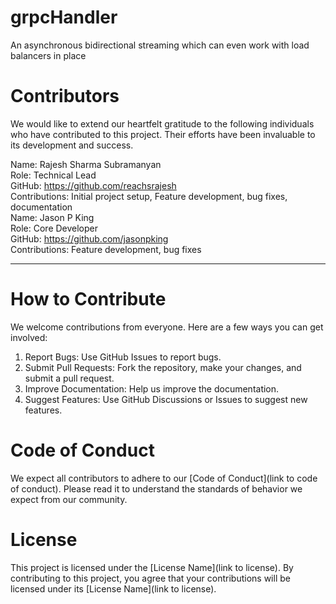 # grpcHandler
An asynchronous bidirectional streaming which can even work with load balancers in place
# Contributors
We would like to extend our heartfelt gratitude to the following individuals who have contributed to this project. Their efforts have been invaluable to its development and success.

Name: Rajesh Sharma Subramanyan  
Role: Technical Lead  
GitHub: https://github.com/reachsrajesh  
Contributions: Initial project setup, Feature development, bug fixes, documentation  
Name: Jason P King  
Role: Core Developer  
GitHub: https://github.com/jasonpking  
Contributions: Feature development, bug fixes  
________________________________________
# How to Contribute
We welcome contributions from everyone. Here are a few ways you can get involved:
1.	Report Bugs: Use GitHub Issues to report bugs.
2.	Submit Pull Requests: Fork the repository, make your changes, and submit a pull request.
3.	Improve Documentation: Help us improve the documentation.
4.	Suggest Features: Use GitHub Discussions or Issues to suggest new features.
# Code of Conduct
We expect all contributors to adhere to our [Code of Conduct](link to code of conduct). Please read it to understand the standards of behavior we expect from our community.
# License
This project is licensed under the [License Name](link to license). By contributing to this project, you agree that your contributions will be licensed under its [License Name](link to license).
